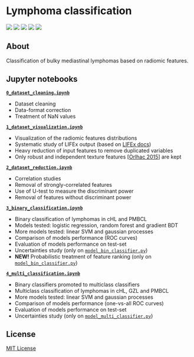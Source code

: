 # Lymphoma classification
[![](https://img.shields.io/github/release/mbarbetti/lymphoma-classification.svg)](https://GitHub.com/mbarbetti/lymphoma-classification/releases/)
[![](https://img.shields.io/github/issues/mbarbetti/lymphoma-classification.svg)](https://github.com/mbarbetti/lymphoma-classification/issues/)
[![](https://img.shields.io/github/issues-pr/mbarbetti/lymphoma-classification.svg)](https://github.com/mbarbetti/lymphoma-classification/pulls/)
[![](https://badgen.net/github/stars/mbarbetti/lymphoma-classification)](https://github.com/mbarbetti/lymphoma-classification/stargazers/)
[![](https://zenodo.org/badge/387876663.svg)](https://zenodo.org/badge/latestdoi/387876663)

## About
Classification of bulky mediastinal lymphomas based on radiomic features.

## Jupyter notebooks
[**`0_dataset_cleaning.ipynb`**](https://github.com/mbarbetti/lymphoma-classification/blob/master/0_dataset_cleaning.ipynb)
  - Dataset cleaning
  - Data-format correction
  - Treatment of NaN values

[**`1_dataset_visualization.ipynb`**](https://github.com/mbarbetti/lymphoma-classification/blob/master/1_dataset_visualization.ipynb)
  - Visualization of the radiomic features distributions
  - Systematic study of LIFEx output (based on [LIFEx docs](https://www.lifexsoft.org/index.php/resources/documentation))
  - Heavy reduction of input features to remove duplicated variables
  - Only robust and independent texture features [[Orlhac 2015](https://journals.plos.org/plosone/article?id=10.1371/journal.pone.0145063)] are kept

[**`2_dataset_reduction.ipynb`**](https://github.com/mbarbetti/lymphoma-classification/blob/master/2_dataset_reduction.ipynb)
  - Correlation studies
  - Removal of strongly-correlated features
  - Use of U-test to measure the discriminant power
  - Removal of features without discriminant power

[**`3_binary_classification.ipynb`**](https://github.com/mbarbetti/lymphoma-classification/blob/master/3_binary_classification.ipynb)
  - Binary classification of lymphomas in cHL and PMBCL
  - Models tested: logistic regression, random forest and gradient BDT
  - More models tested: linear SVM and gaussian processes
  - Comparison of models performance (ROC curves)
  - Evaluation of models performance on test-set
  - Uncertainties study (only on [`model_bin_classifier.py`](https://github.com/mbarbetti/lymphoma-classification/blob/master/model_bin_classifier.py))
  - **NEW!** Probabilistic treatment of feature ranking (only on [`model_bin_classifier.py`](https://github.com/mbarbetti/lymphoma-classification/blob/master/model_bin_classifier.py))

[**`4_multi_classification.ipynb`**](https://github.com/mbarbetti/lymphoma-classification/blob/master/4_multi_classification.ipynb)
  - Binary classifiers promoted to multiclass classifiers
  - Multiclass classification of lymphomas in cHL, GZL and PMBCL
  - More models tested: linear SVM and gaussian processes
  - Comparison of models performance (one-vs-all ROC curves)
  - Evaluation of models performance on test-set
  - Uncertainties study (only on [`model_multi_classifier.py`](https://github.com/mbarbetti/lymphoma-classification/blob/master/model_multi_classifier.py))

## License

[MIT License](LICENSE)
